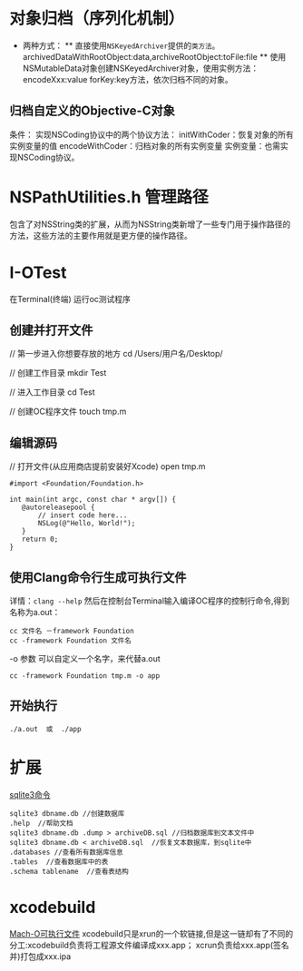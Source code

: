 # 对象归档（序列化机制）
* 两种方式：
** 直接使用`NSKeyedArchiver`提供的`类方法`。
archivedDataWithRootObject:data,archiveRootObject:toFile:file
** 使用NSMutableData对象创建NSKeyedArchiver对象，使用实例方法：
encodeXxx:value forKey:key方法，依次归档不同的对象。
## 归档自定义的Objective-C对象
条件：
实现NSCoding协议中的两个协议方法：
initWithCoder：恢复对象的所有实例变量的值
encodeWithCoder：归档对象的所有实例变量
实例变量：也需实现NSCoding协议。


# NSPathUtilities.h 管理路径
包含了对NSString类的扩展，从而为NSString类新增了一些专门用于操作路径的方法，这些方法的主要作用就是更方便的操作路径。

# I-OTest
在Terminal(终端) 运行oc测试程序

## 创建并打开文件
  // 第一步进入你想要存放的地方
  cd /Users/用户名/Desktop/

  // 创建工作目录
  mkdir Test

  // 进入工作目录
  cd Test

  // 创建OC程序文件
  touch tmp.m

## 编辑源码
  // 打开文件(从应用商店提前安装好Xcode)
  open tmp.m
 ```objc
 #import <Foundation/Foundation.h>

int main(int argc, const char * argv[]) {
    @autoreleasepool {
        // insert code here...
        NSLog(@"Hello, World!");
    }
    return 0;
}
 ```
## 使用Clang命令行生成可执行文件
详情：`clang --help`
然后在控制台Terminal输入编译OC程序的控制行命令,得到名称为a.out：
```
cc 文件名 －framework Foundation 
cc -framework Foundation 文件名 
```
-o 参数 可以自定义一个名字，来代替a.out 
```
cc -framework Foundation tmp.m -o app 
```
## 开始执行
```
./a.out  或  ./app
```
# 扩展
[sqlite3命令](http://www.runoob.com/sqlite/sqlite-create-database.html)
```
sqlite3 dbname.db //创建数据库
.help  //帮助文档
sqlite3 dbname.db .dump > archiveDB.sql //归档数据库到文本文件中
sqlite3 dbname.db < archiveDB.sql  //恢复文本数据库，到sqlite中
.databases //查看所有数据库信息
.tables  //查看数据库中的表
.schema tablename  //查看表结构

```
# xcodebuild
[Mach-O可执行文件](https://github.com/huos3203/BookObjc/blob/master/publish/issue6/issue-6-3-yishuiliunian.md)
xcodebuild只是xrun的一个软链接,但是这一链却有了不同的分工:xcodebuild负责将工程源文件编译成xxx.app；
xcrun负责给xxx.app(签名并)打包成xxx.ipa
